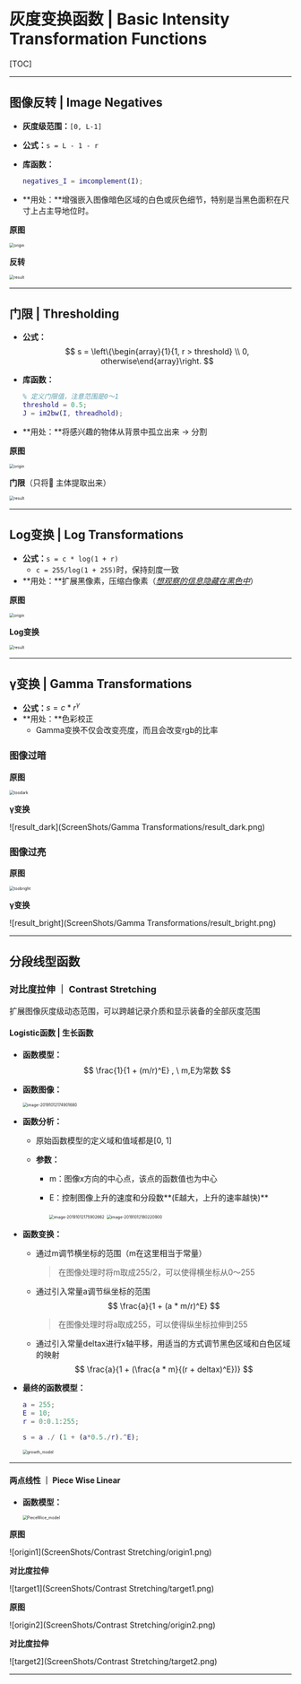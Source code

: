 # 灰度变换函数 | Basic Intensity Transformation Functions

[TOC]

------

## 图像反转 | Image Negatives

- **灰度级范围：**`[0, L-1]`

- **公式：**`s = L - 1 - r`

- **库函数：**

  ```matlab
  negatives_I = imcomplement(I);
  ```

- **用处：**增强嵌入图像暗色区域的白色或灰色细节，特别是当黑色面积在尺寸上占主导地位时。

**原图**

<img src="ScreenShots/Negatives/origin.png" alt="origin" style="zoom: 50%;" />

**反转**

<img src="ScreenShots/Negatives/result.png" alt="result" style="zoom:50%;" />

------

## 门限 | Thresholding

- **公式：**
  $$
  s = \left\{\begin{array}{1}{1, r > threshold} \\ 0, otherwise\end{array}\right.
  $$

- **库函数：**

  ```matlab
  % 定义门限值，注意范围是0～1
  threshold = 0.5;
  J = im2bw(I, threadhold);
  ```

- **用处：**将感兴趣的物体从背景中孤立出来 -> 分割

**原图**

<img src="ScreenShots/Thresholding/origin.jpg" alt="origin" style="zoom:50%;" />

**门限**（只将🌺 主体提取出来）

<img src="ScreenShots/Thresholding/result.png" alt="result" style="zoom:50%;" />

------

## Log变换 | Log Transformations

- **公式：**`s = c * log(1 + r)`
  - `c = 255/log(1 + 255)`时，保持刻度一致
- **用处：**扩展黑像素，压缩白像素（*<u>想观察的信息隐藏在黑色中</u>*）

**原图**

<img src="ScreenShots/Log Transformations/origin.png" alt="origin" style="zoom:50%;" />

**Log变换**

<img src="ScreenShots/Log Transformations/result.png" alt="result" style="zoom:50%;" />

------

## γ变换 | Gamma Transformations

- **公式：**$s = c * r^γ$
- **用处：**色彩校正
  - Gamma变换不仅会改变亮度，而且会改变rgb的比率

### 图像过暗

**原图**

<img src="ScreenShots/Gamma Transformations/toodark.png" alt="toodark" style="zoom:50%;" />

**γ变换**

![result_dark](ScreenShots/Gamma Transformations/result_dark.png)

### 图像过亮

**原图**

<img src="ScreenShots/Gamma Transformations/toobright.png" alt="toobright" style="zoom:50%;" />

**γ变换**

![result_bright](ScreenShots/Gamma Transformations/result_bright.png)

------

## 分段线型函数

### 对比度拉伸 ｜ Contrast Stretching

扩展图像灰度级动态范围，可以跨越记录介质和显示装备的全部灰度范围

#### Logistic函数 | 生长函数

- **函数模型：**
  $$
  \frac{1}{1 + (m/r)^E} , \ m,E为常数
  $$

- **函数图像：**

  <img src="ScreenShots/Contrast Stretching/growth_function_figure.png" alt="image-20191012174901680" style="zoom:50%;" />

- **函数分析：**

  - 原始函数模型的定义域和值域都是[0, 1]

  - **参数：**

    - m：图像x方向的中心点，该点的函数值也为中心

    - E：控制图像上升的速度和分段数**(E越大，上升的速率越快)**

      <img src="ScreenShots/Contrast Stretching/growth_function_E_1.png" alt="image-20191012175902662" style="zoom:50%;" />

      <img src="ScreenShots/Contrast Stretching/growth_function_E_2.png" alt="image-20191012180220900" style="zoom:50%;" />

- **函数变换：**

  - 通过m调节横坐标的范围（m在这里相当于常量）

    > 在图像处理时将m取成255/2，可以使得横坐标从0～255

  - 通过引入常量a调节纵坐标的范围
    $$
    \frac{a}{1 + (a * m/r)^E}
    $$

    > 在图像处理时将a取成255，可以使得纵坐标拉伸到255

    
    
  - 通过引入常量deltax进行x轴平移，用适当的方式调节黑色区域和白色区域的映射
    $$
    \frac{a}{1 + (\frac{a * m}{(r + deltax)^E})}
    $$
    

- **最终的函数模型：**

  ```matlab
  a = 255;
  E = 10;
  r = 0:0.1:255;
  
  s = a ./ (1 + (a*0.5./r).^E);
  ```

  <img src="ScreenShots/Contrast Stretching/growth_model.png" alt="growth_model" style="zoom:50%;" />

------

#### 两点线性 ｜ Piece Wise Linear

- **函数模型：**

  <img src="ScreenShots/Contrast Stretching/PieceWice_model.png" alt="PieceWice_model" style="zoom:50%;" />

**原图**

![origin1](ScreenShots/Contrast Stretching/origin1.png)

**对比度拉伸**

![target1](ScreenShots/Contrast Stretching/target1.png)

**原图**

![origin2](ScreenShots/Contrast Stretching/origin2.png)

**对比度拉伸**

![target2](ScreenShots/Contrast Stretching/target2.png)

------

